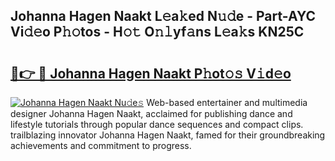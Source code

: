 ## Johanna Hagen Naakt L𝚎a𝚔ed N𝚞𝚍e - Part-AYC Vi𝚍𝚎o P𝚑𝚘tos - H𝚘𝚝 O𝚗𝚕yf𝚊ns L𝚎a𝚔s KN25C

# <h2><a href="http://kf217x.oniu.top/?m=Johanna+Hagen+Naakt">🔗👉 🔴 Johanna Hagen Naakt P𝚑ot𝚘𝚜 V𝚒d𝚎o</a></h2>

[![Johanna Hagen Naakt Nu𝚍e𝚜](https://i.imgur.com/0qMVB7G.gif)](http://kf217x.oniu.top/?m=Johanna+Hagen+Naakt)
Web-based entertainer and multimedia designer Johanna Hagen Naakt, acclaimed for publishing dance and lifestyle tutorials through popular dance sequences and compact clips. trailblazing innovator Johanna Hagen Naakt, famed for their groundbreaking achievements and commitment to progress.  
